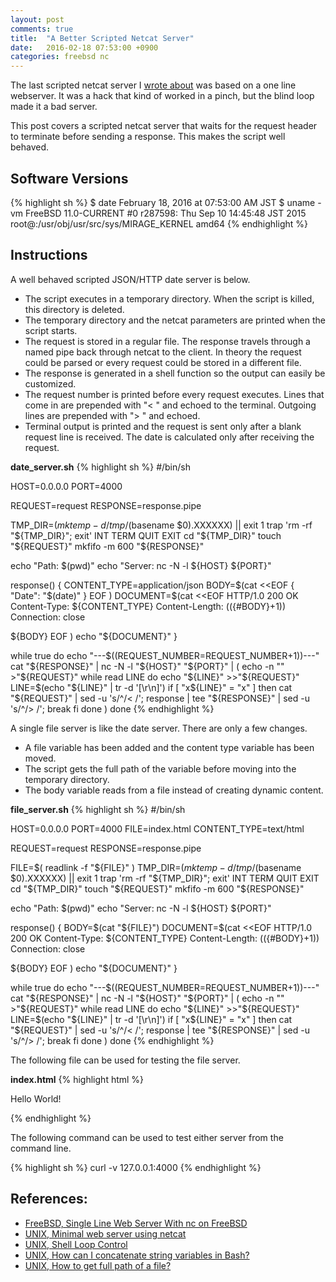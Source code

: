 ```yaml
---
layout: post
comments: true
title:  "A Better Scripted Netcat Server"
date:   2016-02-18 07:53:00 +0900
categories: freebsd nc
---
```

The last scripted netcat server I [wrote about][blog-nc] was based on a one line webserver.
It was a hack that kind of worked in a pinch, but the blind loop made it a bad server.

This post covers a scripted netcat server that waits for the request header to terminate before sending a response.
This makes the script well behaved.

## Software Versions

{% highlight sh %}
$ date
February 18, 2016 at 07:53:00 AM JST
$ uname -vm
FreeBSD 11.0-CURRENT #0 r287598: Thu Sep 10 14:45:48 JST 2015     root@:/usr/obj/usr/src/sys/MIRAGE_KERNEL  amd64
{% endhighlight %}

## Instructions

A well behaved scripted JSON/HTTP date server is below.

- The script executes in a temporary directory.
  When the script is killed, this directory is deleted.
- The temporary directory and the netcat parameters are printed when the script starts.
- The request is stored in a regular file.
  The response travels through a named pipe back through netcat to the client.
  In theory the request could be parsed or every request could be stored in a different file.
- The response is generated in a shell function so the output can easily be customized.
- The request number is printed before every request executes.
  Lines that come in are prepended with "< " and echoed to the terminal.
  Outgoing lines are prepended with "> " and echoed.
- Terminal output is printed and the request is sent only after a blank request line is received.
  The date is calculated only after receiving the request.

**date_server.sh**
{% highlight sh %}
#/bin/sh

HOST=0.0.0.0
PORT=4000

REQUEST=request
RESPONSE=response.pipe

TMP_DIR=$(mktemp -d /tmp/$(basename $0).XXXXXX) || exit 1
trap 'rm -rf "${TMP_DIR}"; exit' INT TERM QUIT EXIT
cd "${TMP_DIR}"
touch "${REQUEST}"
mkfifo -m 600 "${RESPONSE}"

echo "Path:   $(pwd)"
echo "Server: nc -N -l ${HOST} ${PORT}"

response()
{
CONTENT_TYPE=application/json
BODY=$(cat <<EOF
{
  "Date": "$(date)"
}
EOF
)
DOCUMENT=$(cat <<EOF
HTTP/1.0 200 OK
Content-Type: ${CONTENT_TYPE}
Content-Length: $((${#BODY}+1))
Connection: close

${BODY}
EOF
)
echo "${DOCUMENT}"
}

while true
do
  echo "---$((REQUEST_NUMBER=REQUEST_NUMBER+1))---"
  cat "${RESPONSE}" | nc -N -l "${HOST}" "${PORT}" |
  (
    echo -n "" >"${REQUEST}"
    while read LINE
    do
      echo "${LINE}" >>"${REQUEST}"
      LINE=$(echo "${LINE}" | tr -d '[\r\n]')
      if [ "x${LINE}" = "x" ]
      then
        cat "${REQUEST}" | sed -u 's/^/< /';
        response | tee "${RESPONSE}" | sed -u 's/^/> /';
        break
      fi
    done
  )
done
{% endhighlight %}

A single file server is like the date server.
There are only a few changes.

- A file variable has been added and the content type variable has been moved.
- The script gets the full path of the variable before moving into the temporary directory.
- The body variable reads from a file instead of creating dynamic content.

**file_server.sh**
{% highlight sh %}
#/bin/sh

HOST=0.0.0.0
PORT=4000
FILE=index.html
CONTENT_TYPE=text/html

REQUEST=request
RESPONSE=response.pipe

FILE=$( readlink -f "${FILE}" )
TMP_DIR=$(mktemp -d /tmp/$(basename $0).XXXXXX) || exit 1
trap 'rm -rf "${TMP_DIR}"; exit' INT TERM QUIT EXIT
cd "${TMP_DIR}"
touch "${REQUEST}"
mkfifo -m 600 "${RESPONSE}"

echo "Path:   $(pwd)"
echo "Server: nc -N -l ${HOST} ${PORT}"

response()
{
BODY=$(cat "${FILE}")
DOCUMENT=$(cat <<EOF
HTTP/1.0 200 OK
Content-Type: ${CONTENT_TYPE}
Content-Length: $((${#BODY}+1))
Connection: close

${BODY}
EOF
)
echo "${DOCUMENT}"
}

while true
do
  echo "---$((REQUEST_NUMBER=REQUEST_NUMBER+1))---"
  cat "${RESPONSE}" | nc -N -l "${HOST}" "${PORT}" |
  (
    echo -n "" >"${REQUEST}"
    while read LINE
    do
      echo "${LINE}" >>"${REQUEST}"
      LINE=$(echo "${LINE}" | tr -d '[\r\n]')
      if [ "x${LINE}" = "x" ]
      then
        cat "${REQUEST}" | sed -u 's/^/< /';
        response | tee "${RESPONSE}" | sed -u 's/^/> /';
        break
      fi
    done
  )
done
{% endhighlight %}

The following file can be used for testing the file server.

**index.html**
{% highlight html %}
<!DOCTYPE html>
<html lang="en">
  <head>
    <meta charset="utf-8" />
    <title>Hello World!</title>
  </head>
  <body>
    <p>Hello World!</p>
  </body>
</html>
{% endhighlight %}

The following command can be used to test either server from the command line.

{% highlight sh %}
curl -v 127.0.0.1:4000
{% endhighlight %}

## References:
- [FreeBSD, Single Line Web Server With nc on FreeBSD][blog-nc]
- [UNIX, Minimal web server using netcat][unix-minimum-nc]
- [UNIX, Shell Loop Control][unix-sh-loop]
- [UNIX, How can I concatenate string variables in Bash?][unix-bash-concat]
- [UNIX, How to get full path of a file?][unix-fullpath]

[blog-nc]: https://sgeos.github.io/freebsd/nc/2016/02/06/single-line-web-server-with-nc-on-freebsd.html
[unix-minimum-nc]: http://stackoverflow.com/questions/16640054/minimal-web-server-using-netcat
[unix-sh-loop]: http://www.tutorialspoint.com/unix/unix-loop-control.htm
[unix-bash-concat]: http://stackoverflow.com/questions/4181703/how-can-i-concatenate-string-variables-in-bash
[unix-fullpath]: http://stackoverflow.com/questions/5265702/how-to-get-full-path-of-a-file

